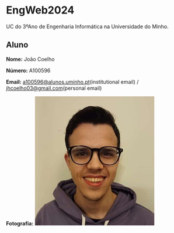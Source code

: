 # EngWeb2024

UC do 3ºAno de Engenharia Informática na Universidade do Minho.

## Aluno

**Nome:** João Coelho

**Número:** A100596

**Email:** a100596@alunos.uminho.pt(institutional email) / jhcoelho03@gmail.com(personal email)

**Fotografia:** ![File Not Found](fotoJo.jpg)